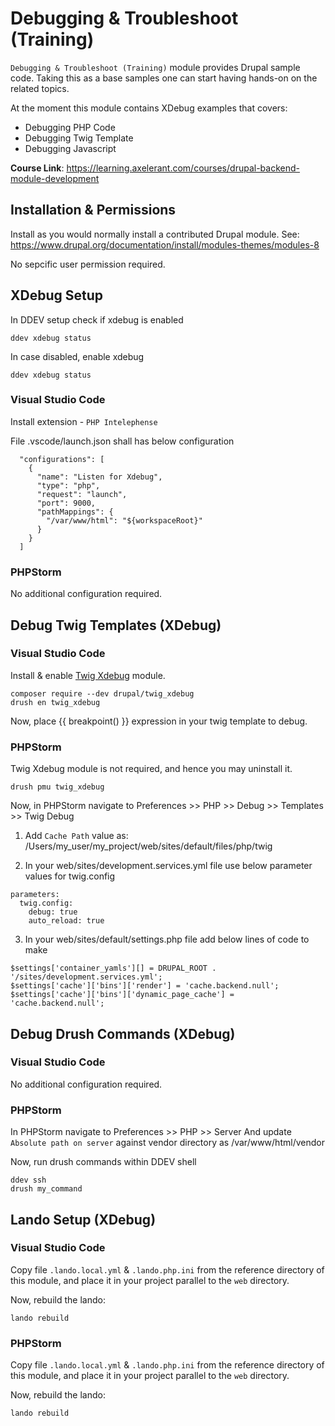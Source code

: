 # Debugging & Troubleshoot (Training)

`Debugging & Troubleshoot (Training)` module provides Drupal sample code. Taking this
as a base samples one can start having hands-on on the related topics.

At the moment this module contains XDebug examples that covers:
- Debugging PHP Code
- Debugging Twig Template
- Debugging Javascript

**Course Link**:
https://learning.axelerant.com/courses/drupal-backend-module-development


## Installation & Permissions

Install as you would normally install a contributed Drupal module.
See: https://www.drupal.org/documentation/install/modules-themes/modules-8

No sepcific user permission required.


## XDebug Setup

In DDEV setup check if xdebug is enabled
```
ddev xdebug status
```

In case disabled, enable xdebug
```
ddev xdebug status
```

### Visual Studio Code
Install extension - `PHP Intelephense`

File .vscode/launch.json shall has below configuration

```
  "configurations": [
    {
      "name": "Listen for Xdebug",
      "type": "php",
      "request": "launch",
      "port": 9000,
      "pathMappings": {
        "/var/www/html": "${workspaceRoot}"
      }
    }
  ]
```

### PHPStorm
No additional configuration required.

## Debug Twig Templates (XDebug)

### Visual Studio Code
Install & enable [Twig Xdebug](https://www.drupal.org/project/twig_xdebug) module.

```
composer require --dev drupal/twig_xdebug
drush en twig_xdebug
```
Now, place {{ breakpoint() }} expression in your twig template to debug.


### PHPStorm
Twig Xdebug module is not required, and hence you may uninstall it.
```
drush pmu twig_xdebug
```

Now, in PHPStorm navigate to
Preferences >> PHP >> Debug >> Templates >> Twig Debug

1. Add `Cache Path` value as:
/Users/my_user/my_project/web/sites/default/files/php/twig

2. In your web/sites/development.services.yml file use below parameter values
for twig.config
```
parameters:
  twig.config:
    debug: true
    auto_reload: true
```

3. In your web/sites/default/settings.php file add below lines of code to make
```
$settings['container_yamls'][] = DRUPAL_ROOT . '/sites/development.services.yml';
$settings['cache']['bins']['render'] = 'cache.backend.null';
$settings['cache']['bins']['dynamic_page_cache'] = 'cache.backend.null';
```


## Debug Drush Commands (XDebug)

### Visual Studio Code
No additional configuration required.

### PHPStorm

In PHPStorm navigate to Preferences >> PHP >> Server
And update `Absolute path on server` against vendor directory as /var/www/html/vendor

Now, run drush commands within DDEV shell
```
ddev ssh
drush my_command
```

## Lando Setup (XDebug)

### Visual Studio Code
Copy file `.lando.local.yml` & `.lando.php.ini` from the reference directory of this module, and place it in your project parallel to the `web` directory.

Now, rebuild the lando:
```
lando rebuild
```

### PHPStorm

Copy file `.lando.local.yml` & `.lando.php.ini` from the reference directory of this module, and place it in your project parallel to the `web` directory.

Now, rebuild the lando:
```
lando rebuild
```
